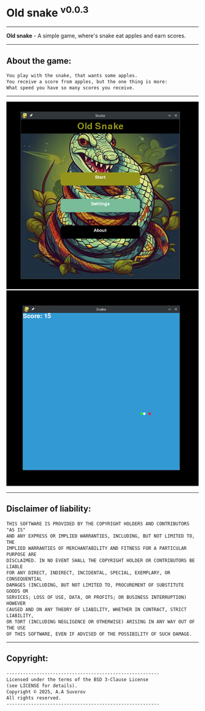 # Old snake <sup>v0.0.3</sup>

---

**Old snake** - A simple game, where's snake eat apples and earn scores.

---

## About the game:

    You play with the snake, that wants some apples.
    You receive a score from apples, but the one thing is more:
    What speed you have so many scores you receive.

---

<img src="data/images/logo_1.png" alt="">
<img src="data/images/logo_2.png" alt="">

---

## Disclaimer of liability:
    THIS SOFTWARE IS PROVIDED BY THE COPYRIGHT HOLDERS AND CONTRIBUTORS "AS IS"
    AND ANY EXPRESS OR IMPLIED WARRANTIES, INCLUDING, BUT NOT LIMITED TO, THE
    IMPLIED WARRANTIES OF MERCHANTABILITY AND FITNESS FOR A PARTICULAR PURPOSE ARE
    DISCLAIMED. IN NO EVENT SHALL THE COPYRIGHT HOLDER OR CONTRIBUTORS BE LIABLE
    FOR ANY DIRECT, INDIRECT, INCIDENTAL, SPECIAL, EXEMPLARY, OR CONSEQUENTIAL
    DAMAGES (INCLUDING, BUT NOT LIMITED TO, PROCUREMENT OF SUBSTITUTE GOODS OR
    SERVICES; LOSS OF USE, DATA, OR PROFITS; OR BUSINESS INTERRUPTION) HOWEVER
    CAUSED AND ON ANY THEORY OF LIABILITY, WHETHER IN CONTRACT, STRICT LIABILITY,
    OR TORT (INCLUDING NEGLIGENCE OR OTHERWISE) ARISING IN ANY WAY OUT OF THE USE
    OF THIS SOFTWARE, EVEN IF ADVISED OF THE POSSIBILITY OF SUCH DAMAGE.

---

## Copyright:
    --------------------------------------------------------
    Licensed under the terms of the BSD 3-Clause License
    (see LICENSE for details).
    Copyright © 2025, A.A Suvorov
    All rights reserved.
    --------------------------------------------------------